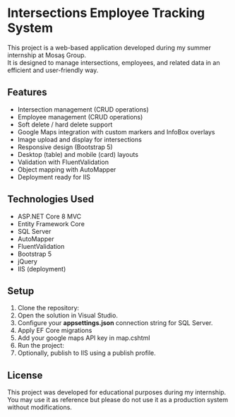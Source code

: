 # Intersections Employee Tracking System

This project is a web-based application developed during my summer internship at Mosaş Group.  
It is designed to manage intersections, employees, and related data in an efficient and user-friendly way.

## Features
- Intersection management (CRUD operations)
- Employee management (CRUD operations)
- Soft delete / hard delete support
- Google Maps integration with custom markers and InfoBox overlays
- Image upload and display for intersections
- Responsive design (Bootstrap 5)
- Desktop (table) and mobile (card) layouts
- Validation with FluentValidation
- Object mapping with AutoMapper
- Deployment ready for IIS

## Technologies Used
- ASP.NET Core 8 MVC
- Entity Framework Core
- SQL Server
- AutoMapper
- FluentValidation
- Bootstrap 5
- jQuery
- IIS (deployment)

## Setup
1. Clone the repository:
2. Open the solution in Visual Studio.
3. Configure your **appsettings.json** connection string for SQL Server.
4. Apply EF Core migrations
5. Add your google maps API key in map.cshtml
6. Run the project:
7. Optionally, publish to IIS using a publish profile.



## License
This project was developed for educational purposes during my internship.  
You may use it as reference but please do not use it as a production system without modifications.
